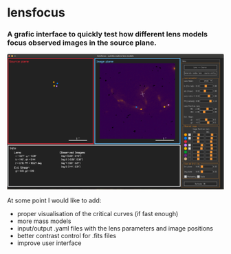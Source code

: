 # lensfocus

### A grafic interface to quickly test how different lens models focus observed images in the source plane.

![Screenshot of lensfocus](/img/screenshot.png)

At some point I would like to add:
- proper visualisation of the critical curves (if fast enough)
- more mass models
- input/output .yaml files with the lens parameters and image positions
- better contrast control for .fits files
- improve user interface
